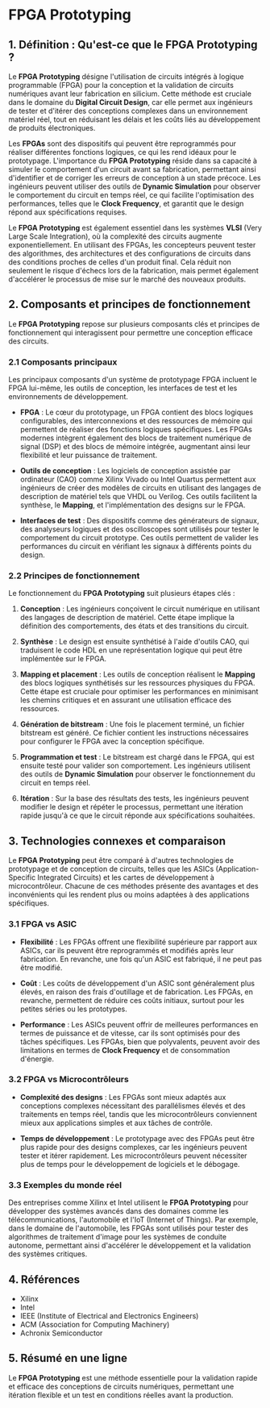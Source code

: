 # FPGA Prototyping

## 1. Définition : Qu'est-ce que le **FPGA Prototyping** ?
Le **FPGA Prototyping** désigne l'utilisation de circuits intégrés à logique programmable (FPGA) pour la conception et la validation de circuits numériques avant leur fabrication en silicium. Cette méthode est cruciale dans le domaine du **Digital Circuit Design**, car elle permet aux ingénieurs de tester et d'itérer des conceptions complexes dans un environnement matériel réel, tout en réduisant les délais et les coûts liés au développement de produits électroniques.

Les **FPGAs** sont des dispositifs qui peuvent être reprogrammés pour réaliser différentes fonctions logiques, ce qui les rend idéaux pour le prototypage. L'importance du **FPGA Prototyping** réside dans sa capacité à simuler le comportement d'un circuit avant sa fabrication, permettant ainsi d'identifier et de corriger les erreurs de conception à un stade précoce. Les ingénieurs peuvent utiliser des outils de **Dynamic Simulation** pour observer le comportement du circuit en temps réel, ce qui facilite l'optimisation des performances, telles que le **Clock Frequency**, et garantit que le design répond aux spécifications requises.

Le **FPGA Prototyping** est également essentiel dans les systèmes **VLSI** (Very Large Scale Integration), où la complexité des circuits augmente exponentiellement. En utilisant des FPGAs, les concepteurs peuvent tester des algorithmes, des architectures et des configurations de circuits dans des conditions proches de celles d'un produit final. Cela réduit non seulement le risque d'échecs lors de la fabrication, mais permet également d'accélérer le processus de mise sur le marché des nouveaux produits.

## 2. Composants et principes de fonctionnement
Le **FPGA Prototyping** repose sur plusieurs composants clés et principes de fonctionnement qui interagissent pour permettre une conception efficace des circuits.

### 2.1 Composants principaux
Les principaux composants d'un système de prototypage FPGA incluent le FPGA lui-même, les outils de conception, les interfaces de test et les environnements de développement. 

- **FPGA** : Le cœur du prototypage, un FPGA contient des blocs logiques configurables, des interconnexions et des ressources de mémoire qui permettent de réaliser des fonctions logiques spécifiques. Les FPGAs modernes intègrent également des blocs de traitement numérique de signal (DSP) et des blocs de mémoire intégrée, augmentant ainsi leur flexibilité et leur puissance de traitement.

- **Outils de conception** : Les logiciels de conception assistée par ordinateur (CAO) comme Xilinx Vivado ou Intel Quartus permettent aux ingénieurs de créer des modèles de circuits en utilisant des langages de description de matériel tels que VHDL ou Verilog. Ces outils facilitent la synthèse, le **Mapping**, et l'implémentation des designs sur le FPGA.

- **Interfaces de test** : Des dispositifs comme des générateurs de signaux, des analyseurs logiques et des oscilloscopes sont utilisés pour tester le comportement du circuit prototype. Ces outils permettent de valider les performances du circuit en vérifiant les signaux à différents points du design.

### 2.2 Principes de fonctionnement
Le fonctionnement du **FPGA Prototyping** suit plusieurs étapes clés :

1. **Conception** : Les ingénieurs conçoivent le circuit numérique en utilisant des langages de description de matériel. Cette étape implique la définition des comportements, des états et des transitions du circuit.

2. **Synthèse** : Le design est ensuite synthétisé à l'aide d'outils CAO, qui traduisent le code HDL en une représentation logique qui peut être implémentée sur le FPGA.

3. **Mapping et placement** : Les outils de conception réalisent le **Mapping** des blocs logiques synthétisés sur les ressources physiques du FPGA. Cette étape est cruciale pour optimiser les performances en minimisant les chemins critiques et en assurant une utilisation efficace des ressources.

4. **Génération de bitstream** : Une fois le placement terminé, un fichier bitstream est généré. Ce fichier contient les instructions nécessaires pour configurer le FPGA avec la conception spécifique.

5. **Programmation et test** : Le bitstream est chargé dans le FPGA, qui est ensuite testé pour valider son comportement. Les ingénieurs utilisent des outils de **Dynamic Simulation** pour observer le fonctionnement du circuit en temps réel.

6. **Itération** : Sur la base des résultats des tests, les ingénieurs peuvent modifier le design et répéter le processus, permettant une itération rapide jusqu'à ce que le circuit réponde aux spécifications souhaitées.

## 3. Technologies connexes et comparaison
Le **FPGA Prototyping** peut être comparé à d'autres technologies de prototypage et de conception de circuits, telles que les ASICs (Application-Specific Integrated Circuits) et les cartes de développement à microcontrôleur. Chacune de ces méthodes présente des avantages et des inconvénients qui les rendent plus ou moins adaptées à des applications spécifiques.

### 3.1 FPGA vs ASIC
- **Flexibilité** : Les FPGAs offrent une flexibilité supérieure par rapport aux ASICs, car ils peuvent être reprogrammés et modifiés après leur fabrication. En revanche, une fois qu'un ASIC est fabriqué, il ne peut pas être modifié.

- **Coût** : Les coûts de développement d'un ASIC sont généralement plus élevés, en raison des frais d'outillage et de fabrication. Les FPGAs, en revanche, permettent de réduire ces coûts initiaux, surtout pour les petites séries ou les prototypes.

- **Performance** : Les ASICs peuvent offrir de meilleures performances en termes de puissance et de vitesse, car ils sont optimisés pour des tâches spécifiques. Les FPGAs, bien que polyvalents, peuvent avoir des limitations en termes de **Clock Frequency** et de consommation d'énergie.

### 3.2 FPGA vs Microcontrôleurs
- **Complexité des designs** : Les FPGAs sont mieux adaptés aux conceptions complexes nécessitant des parallélismes élevés et des traitements en temps réel, tandis que les microcontrôleurs conviennent mieux aux applications simples et aux tâches de contrôle.

- **Temps de développement** : Le prototypage avec des FPGAs peut être plus rapide pour des designs complexes, car les ingénieurs peuvent tester et itérer rapidement. Les microcontrôleurs peuvent nécessiter plus de temps pour le développement de logiciels et le débogage.

### 3.3 Exemples du monde réel
Des entreprises comme Xilinx et Intel utilisent le **FPGA Prototyping** pour développer des systèmes avancés dans des domaines comme les télécommunications, l'automobile et l'IoT (Internet of Things). Par exemple, dans le domaine de l'automobile, les FPGAs sont utilisés pour tester des algorithmes de traitement d'image pour les systèmes de conduite autonome, permettant ainsi d'accélérer le développement et la validation des systèmes critiques.

## 4. Références
- Xilinx
- Intel
- IEEE (Institute of Electrical and Electronics Engineers)
- ACM (Association for Computing Machinery)
- Achronix Semiconductor

## 5. Résumé en une ligne
Le **FPGA Prototyping** est une méthode essentielle pour la validation rapide et efficace des conceptions de circuits numériques, permettant une itération flexible et un test en conditions réelles avant la production.